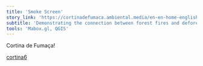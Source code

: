 ```yaml
---
title: 'Smoke Screen'
story_link: 'https://cortinadefumaca.ambiental.media/en-en-home-english/'
subtitle: 'Demonstrating the connection between forest fires and deforestation in the Amazon'
tools: 'Mabox.gl, QGIS'
---
```


Cortina de Fumaça!

[cortina6](cortina6.png "cortina6")